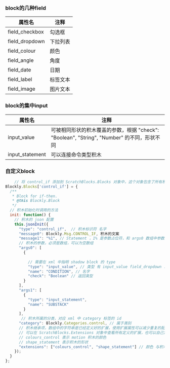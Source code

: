 ### block的几种field

| 属性名         | 注释     |
| -------------- | -------- |
| field_checkbox | 勾选框   |
| field_dropdown | 下拉列表 |
| field_colour   | 颜色     |
| field_angle    | 角度     |
| field_date     | 日期     |
| field_label    | 标签文本 |
| field_image    | 图片文本 |

### block的集中input


| 属性名          | 注释                                                                                       |
| --------------- | ------------------------------------------------------------------------------------------ |
| input_value     | 可被相同形状的积木覆盖的参数，根据 "check": "Boolean", "String", "Number" 的不同，形状不同 |
| input_statement | 可以连接命令类型积木                                                                       |


### 自定义block

```js
    // 将 control_if 添加到 ScratchBlocks.Blocks 对象中，这个对象包含了所有积木的定义
Blockly.Blocks['control_if'] = {
  /**
   * Block for if-then.
   * @this Blockly.Block
   */
  // 积木初始化时调用的方法
  init: function() {
    // 积木的 json 配置
    this.jsonInit({
      "type": "control_if",  // 积木标识符 名字
      "message0": Blockly.Msg.CONTROL_IF, 积木的文案
      "message1": "%1", // Statement ，1% 是参数占位符，和 args0 数组中参数对应
      // 积木的参数，必须是数组，可以为空数组
      "args0": [
        {
 
          // 需要在 xml 中指明 shadow block 的 type
          "type": "input_value", // 类型 有 input_value field_dropdown .... 
          "name": "CONDITION", // 名字
          "check": "Boolean" // 返回类型
        }
      ],
      "args1": [
        {
          "type": "input_statement",
          "name": "SUBSTACK"
        }
      ],
       // 积木所属的分类，对应 xml 中 category 标签的 id
      "category": Blockly.Categories.control, // 属于类别
      // 积木继承项，数组中的字符串是已经定义好的扩展，使用扩展属性可以减少重复的配置
      // 可以在 ScratchBlocks.Extensions 对象中查看所有定义的扩展，也可以自己定义扩展。
      // colours_control 表示 motion 积木的颜色
      // shape_statement 表示积木的形状
      "extensions": ["colours_control", "shape_statement"] // 颜色 与积木类型
    });
  }
};

```
